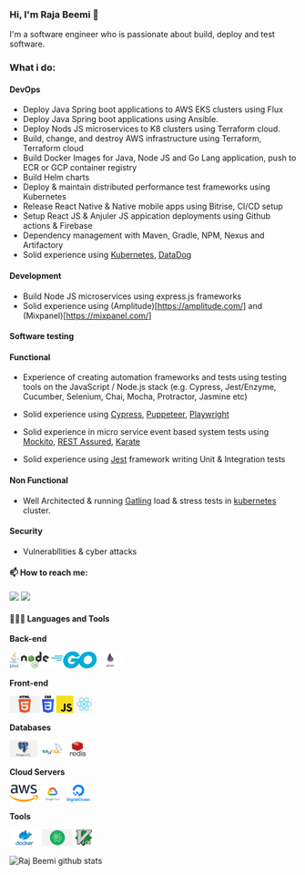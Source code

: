 ### Hi, I'm Raja Beemi 👋

I'm a software engineer who is passionate about build, deploy and test software.

### What i do:

#### DevOps

* Deploy Java Spring boot applications to AWS EKS clusters using Flux
* Deploy Java Spring boot applications using Ansible.
* Deploy Nods JS microservices to K8 clusters using Terraform cloud.
* Build, change, and destroy AWS infrastructure using Terraform, Terraform cloud
* Build Docker Images for Java, Node JS and Go Lang application, push to ECR or GCP container registry
* Build Helm charts
* Deploy & maintain distributed performance test frameworks using Kubernetes
* Release React Native & Native mobile apps using Bitrise, CI/CD setup
* Setup React JS & Anjuler JS appication deployments using Github actions & Firebase
* Dependency management with Maven, Gradle, NPM, Nexus and Artifactory
* Solid experience using [Kubernetes](https://kubernetes.io/), [DataDog](https://www.datadoghq.com/)

#### Development

* Build Node JS microservices using express.js frameworks
* Solid experience using (Amplitude)[https://amplitude.com/] and (Mixpanel)[https://mixpanel.com/]

#### Software testing

#### Functional

* Experience of creating automation frameworks and tests using testing tools on the JavaScript / Node.js stack (e.g. Cypress, Jest/Enzyme, Cucumber, Selenium, Chai, Mocha, Protractor, Jasmine etc)

* Solid experience using [Cypress](https://www.cypress.io/), [Puppeteer](https://developers.google.com/web/tools/puppeteer), [Playwright](https://playwright.dev/)

* Solid experience in micro service event based system tests using [Mockito](https://site.mockito.org/), [REST Assured](https://rest-assured.io/), [Karate](https://github.com/karatelabs/karate)

* Solid experience using [Jest](https://jestjs.io/) framework writing Unit & Integration tests


#### Non Functional

* Well Architected & running [Gatling](https://gatling.io/) load & stress tests in [kubernetes](https://kubernetes.io/) cluster.

#### Security

* Vulnerabllities & cyber attacks

#### 📫 How to reach me:   
  [<img src="https://img.icons8.com/color/48/000000/linkedin.png" width="3.5%"/>](https://www.linkedin.com/in/rajbeemi/)
  <a href="mailto:beemi.raja@gmail.com"> <img src="https://img.icons8.com/fluent/48/000000/gmail.png" width="3.5%"/> </a>
  
#### 👨🏻‍💻 Languages and Tools <br />
  
  **Back-end**
  
  <code><img height="30" src="https://raw.githubusercontent.com/beemi/beemi/master/images/java.png"></code>
  <code><img height="30" src="https://raw.githubusercontent.com/beemi/beemi/master/images/nodejs.png"></code>
  <code><img height="30" src="https://raw.githubusercontent.com/beemi/beemi/master/images/go.png"></code>
  <code><img height="30" src="https://raw.githubusercontent.com/beemi/beemi/master/images/elixir.png"></code>
  
  **Front-end**
  
  <code><img height="30" src="https://raw.githubusercontent.com/beemi/beemi/master/images/html.png"></code>
  <code><img height="30" src="https://raw.githubusercontent.com/beemi/beemi/master/images/css3.png"></code>
  <code><img height="30" src="https://raw.githubusercontent.com/beemi/beemi/master/images/js.png"></code>
  <code><img height="30" src="https://raw.githubusercontent.com/beemi/beemi/master/images/reactjs.png"></code>
  
  **Databases**
  
  <code><img height="30" src="https://raw.githubusercontent.com/beemi/beemi/master/images/postgresql.png"></code>
  <code><img height="30" src="https://raw.githubusercontent.com/beemi/beemi/master/images/mysql.svg"></code>
  <code><img height="30" src="https://raw.githubusercontent.com/beemi/beemi/master/images/redis.png"></code>
  
  **Cloud Servers**
  
  <code><img height="30" src="https://raw.githubusercontent.com/beemi/beemi/master/images/aws.png"></code>
  <code><img height="30" src="https://raw.githubusercontent.com/beemi/beemi/master/images/gcloud.png"></code>
  <code><img height="30" src="https://raw.githubusercontent.com/beemi/beemi/master/images/DigitalOcean.png"></code>
  
  **Tools**
  
  <code><img height="30" src="https://raw.githubusercontent.com/beemi/beemi/master/images/docker.png"></code>
  <code><img height="30" src="https://raw.githubusercontent.com/beemi/beemi/master/images/atom.png"></code>
  <code><img height="30" src="https://raw.githubusercontent.com/beemi/beemi/master/images/vim.png"></code>
  
![Raj Beemi github stats](https://github-readme-stats.vercel.app/api?username=beemi&show_icons=true&theme=radical)
